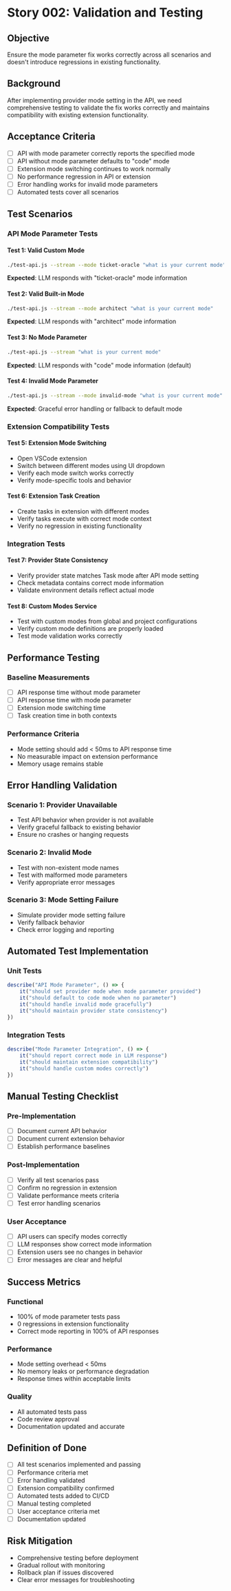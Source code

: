 # Story 002: Validation and Testing

## Objective

Ensure the mode parameter fix works correctly across all scenarios and doesn't introduce regressions in existing functionality.

## Background

After implementing provider mode setting in the API, we need comprehensive testing to validate the fix works correctly and maintains compatibility with existing extension functionality.

## Acceptance Criteria

- [ ] API with mode parameter correctly reports the specified mode
- [ ] API without mode parameter defaults to "code" mode
- [ ] Extension mode switching continues to work normally
- [ ] No performance regression in API or extension
- [ ] Error handling works for invalid mode parameters
- [ ] Automated tests cover all scenarios

## Test Scenarios

### API Mode Parameter Tests

#### Test 1: Valid Custom Mode

```bash
./test-api.js --stream --mode ticket-oracle "what is your current mode"
```

**Expected**: LLM responds with "ticket-oracle" mode information

#### Test 2: Valid Built-in Mode

```bash
./test-api.js --stream --mode architect "what is your current mode"
```

**Expected**: LLM responds with "architect" mode information

#### Test 3: No Mode Parameter

```bash
./test-api.js --stream "what is your current mode"
```

**Expected**: LLM responds with "code" mode information (default)

#### Test 4: Invalid Mode Parameter

```bash
./test-api.js --stream --mode invalid-mode "what is your current mode"
```

**Expected**: Graceful error handling or fallback to default mode

### Extension Compatibility Tests

#### Test 5: Extension Mode Switching

- Open VSCode extension
- Switch between different modes using UI dropdown
- Verify each mode switch works correctly
- Verify mode-specific tools and behavior

#### Test 6: Extension Task Creation

- Create tasks in extension with different modes
- Verify tasks execute with correct mode context
- Verify no regression in existing functionality

### Integration Tests

#### Test 7: Provider State Consistency

- Verify provider state matches Task mode after API mode setting
- Check metadata contains correct mode information
- Validate environment details reflect actual mode

#### Test 8: Custom Modes Service

- Test with custom modes from global and project configurations
- Verify custom mode definitions are properly loaded
- Test mode validation works correctly

## Performance Testing

### Baseline Measurements

- [ ] API response time without mode parameter
- [ ] API response time with mode parameter
- [ ] Extension mode switching time
- [ ] Task creation time in both contexts

### Performance Criteria

- Mode setting should add < 50ms to API response time
- No measurable impact on extension performance
- Memory usage remains stable

## Error Handling Validation

### Scenario 1: Provider Unavailable

- Test API behavior when provider is not available
- Verify graceful fallback to existing behavior
- Ensure no crashes or hanging requests

### Scenario 2: Invalid Mode

- Test with non-existent mode names
- Test with malformed mode parameters
- Verify appropriate error messages

### Scenario 3: Mode Setting Failure

- Simulate provider mode setting failure
- Verify fallback behavior
- Check error logging and reporting

## Automated Test Implementation

### Unit Tests

```typescript
describe("API Mode Parameter", () => {
	it("should set provider mode when mode parameter provided")
	it("should default to code mode when no parameter")
	it("should handle invalid mode gracefully")
	it("should maintain provider state consistency")
})
```

### Integration Tests

```typescript
describe("Mode Parameter Integration", () => {
	it("should report correct mode in LLM response")
	it("should maintain extension compatibility")
	it("should handle custom modes correctly")
})
```

## Manual Testing Checklist

### Pre-Implementation

- [ ] Document current API behavior
- [ ] Document current extension behavior
- [ ] Establish performance baselines

### Post-Implementation

- [ ] Verify all test scenarios pass
- [ ] Confirm no regression in extension
- [ ] Validate performance meets criteria
- [ ] Test error handling scenarios

### User Acceptance

- [ ] API users can specify modes correctly
- [ ] LLM responses show correct mode information
- [ ] Extension users see no changes in behavior
- [ ] Error messages are clear and helpful

## Success Metrics

### Functional

- 100% of mode parameter tests pass
- 0 regressions in extension functionality
- Correct mode reporting in 100% of API responses

### Performance

- Mode setting overhead < 50ms
- No memory leaks or performance degradation
- Response times within acceptable limits

### Quality

- All automated tests pass
- Code review approval
- Documentation updated and accurate

## Definition of Done

- [ ] All test scenarios implemented and passing
- [ ] Performance criteria met
- [ ] Error handling validated
- [ ] Extension compatibility confirmed
- [ ] Automated tests added to CI/CD
- [ ] Manual testing completed
- [ ] User acceptance criteria met
- [ ] Documentation updated

## Risk Mitigation

- Comprehensive testing before deployment
- Gradual rollout with monitoring
- Rollback plan if issues discovered
- Clear error messages for troubleshooting
